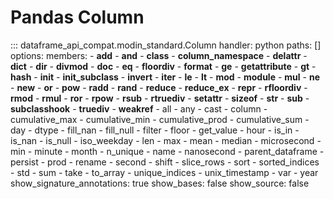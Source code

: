 # Pandas Column
::: dataframe_api_compat.modin_standard.Column
    handler: python
    paths: []
    options:
      members:
      - __add__
      - __and__
      - __class__
      - __column_namespace__
      - __delattr__
      - __dict__
      - __dir__
      - __divmod__
      - __doc__
      - __eq__
      - __floordiv__
      - __format__
      - __ge__
      - __getattribute__
      - __gt__
      - __hash__
      - __init__
      - __init_subclass__
      - __invert__
      - __iter__
      - __le__
      - __lt__
      - __mod__
      - __module__
      - __mul__
      - __ne__
      - __new__
      - __or__
      - __pow__
      - __radd__
      - __rand__
      - __reduce__
      - __reduce_ex__
      - __repr__
      - __rfloordiv__
      - __rmod__
      - __rmul__
      - __ror__
      - __rpow__
      - __rsub__
      - __rtruediv__
      - __setattr__
      - __sizeof__
      - __str__
      - __sub__
      - __subclasshook__
      - __truediv__
      - __weakref__
      - all
      - any
      - cast
      - column
      - cumulative_max
      - cumulative_min
      - cumulative_prod
      - cumulative_sum
      - day
      - dtype
      - fill_nan
      - fill_null
      - filter
      - floor
      - get_value
      - hour
      - is_in
      - is_nan
      - is_null
      - iso_weekday
      - len
      - max
      - mean
      - median
      - microsecond
      - min
      - minute
      - month
      - n_unique
      - name
      - nanosecond
      - parent_dataframe
      - persist
      - prod
      - rename
      - second
      - shift
      - slice_rows
      - sort
      - sorted_indices
      - std
      - sum
      - take
      - to_array
      - unique_indices
      - unix_timestamp
      - var
      - year
      show_signature_annotations: true
      show_bases: false
      show_source: false

